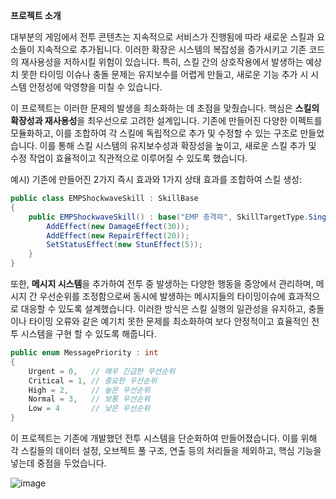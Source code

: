 **프로젝트 소개**

대부분의 게임에서 전투 콘텐츠는 지속적으로 서비스가 진행됨에 따라 새로운 스킬과 요소들이 지속적으로 추가됩니다. 이러한 확장은 시스템의 복잡성을 증가시키고 기존 코드의 재사용성을 저하시킬 위험이 있습니다. 특히, 스킬 간의 상호작용에서 발생하는 예상치 못한 타이밍 이슈나 충돌 문제는 유지보수를 어렵게 만들고, 새로운 기능 추가 시 시스템 안정성에 악영향을 미칠 수 있습니다.

이 프로젝트는 이러한 문제의 발생을 최소화하는 데 초점을 맞췄습니다. 핵심은 **스킬의 확장성과 재사용성**을 최우선으로 고려한 설계입니다. 기존에 만들어진 다양한 이펙트를 모듈화하고, 이를 조합하여 각 스킬에 독립적으로 추가 및 수정할 수 있는 구조로 만들었습니다. 이를 통해 스킬 시스템의 유지보수성과 확장성을 높이고, 새로운 스킬 추가 및 수정 작업이 효율적이고 직관적으로 이루어질 수 있도록 했습니다.

예시) 기존에 만들어진 2가지 즉시 효과와 1가지 상태 효과를 조합하여 스킬 생성:

```csharp
public class EMPShockwaveSkill : SkillBase
{
    public EMPShockwaveSkill() : base("EMP 충격파", SkillTargetType.Single, 10f, 2f) {
        AddEffect(new DamageEffect(30));
        AddEffect(new RepairEffect(20));
        SetStatusEffect(new StunEffect(5));
    }
}

```

또한, **메시지 시스템**을 추가하여 전투 중 발생하는 다양한 행동을 중앙에서 관리하며, 메시지 간 우선순위를 조정함으로써 동시에 발생하는 메시지들의 타이밍이슈에 효과적으로 대응할 수 있도록 설계했습니다. 이러한 방식은 스킬 실행의 일관성을 유지하고, 충돌이나 타이밍 오류와 같은 예기치 못한 문제를 최소화하여 보다 안정적이고 효율적인 전투 시스템을 구현 할 수 있도록 해줍니다.

```csharp
public enum MessagePriority : int
{
    Urgent = 0,   // 매우 긴급한 우선순위
    Critical = 1, // 중요한 우선순위
    High = 2,     // 높은 우선순위
    Normal = 3,   // 보통 우선순위
    Low = 4       // 낮은 우선순위
}
```

이 프로젝트는 기존에 개발했던 전투 시스템을 단순화하여 만들어졌습니다. 이를 위해 각 스킬들의 데이터 설정, 오브젝트 풀 구조, 연출 등의 처리들을 제외하고, 핵심 기능을 넣는데 중점을 두었습니다.

![image](https://github.com/user-attachments/assets/aaa8d721-c546-4faa-b3f8-d9642d924538)



